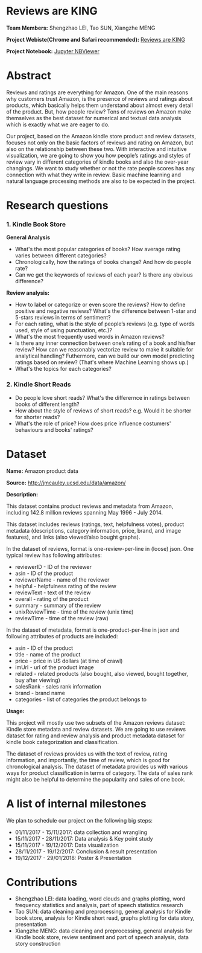 # Reviews are KING
**Team Members:** Shengzhao LEI, Tao SUN, Xiangzhe MENG

**Project Webiste(Chrome and Safari recommended):** [Reviews are KING](https://xiangzhemeng.github.io/)

**Project Notebook:** [Jupyter NBViewer](https://nbviewer.jupyter.org/gist/TaoSunVoyage/2319dfa47c3e73490b027fb635bede07)

# Abstract
Reviews and ratings are everything for Amazon. One of the main reasons why customers trust Amazon, is the presence of reviews and ratings about products, which basically helps them understand about almost every detail of the product. But, how people review? Tons of reviews on Amazon make themselves as the best dataset for numerical and textual data analysis which is exactly what we are eager to do.

Our project, based on the Amazon kindle store product and review datasets, focuses not only on the basic factors of reviews and rating on Amazon, but also on the relationship between these two. With interactive and intuitive visualization, we are going to show you how people’s ratings and styles of review vary in different categories of kindle books and also the over-year changings. We want to study whether or not the rate people scores has any connection with what they write in review. Basic machine learning and natural language processing methods are also to be expected in the project.

# Research questions
### 1. Kindle Book Store
**General Analysis**

* What's the most popular categories of books? How average rating varies between different categories?
* Chronologically, how the ratings of books change? And how do people rate?
* Can we get the keywords of reviews of each year? Is there any obvious difference?

**Review analysis:**

* How to label or categorize or even score the reviews? How to define positive and negative reviews? What's the difference between 1-star and 5-stars reviews in terms of sentiment?
* For each rating, what is the style of people’s reviews (e.g. type of words used, style of using punctuation, etc.)? 
* What's the most frequently used words in Amazon reviews?
* Is there any inner connection between one’s rating of a book and his/her review? How can we reasonably vectorize review to make it suitable for analytical handling? Futhermore, can we build our own model predicting ratings based on review?  (That's where Machine Learning shows up.)
* What's the topics for each categories? 

### 2. Kindle Short Reads

* Do people love short reads? What's the differernce in ratings between books of different length? 
* How about the style of reviews of short reads? e.g. Would it be shorter for shorter reads?   
* What's the role of price? How does price influence costumers' behaviours and books' ratings?

# Dataset
**Name:** Amazon product data

**Source:** http://jmcauley.ucsd.edu/data/amazon/

**Description:**

This dataset contains product reviews and metadata from Amazon, including 142.8 million reviews spanning May 1996 - July 2014.

This dataset includes reviews (ratings, text, helpfulness votes), product metadata (descriptions, category information, price, brand, and image features), and links (also viewed/also bought graphs).

In the dataset of reviews, format is one-review-per-line in (loose) json. One typical review has following attributes:

* reviewerID - ID of the reviewer
* asin - ID of the product
* reviewerName - name of the reviewer
* helpful - helpfulness rating of the review
* reviewText - text of the review
* overall - rating of the product
* summary - summary of the review
* unixReviewTime - time of the review (unix time)
* reviewTime - time of the review (raw)

In the dataset of metadata, format is one-product-per-line in json and following attributes of products are included:

* asin - ID of the product
* title - name of the product
* price - price in US dollars (at time of crawl)
* imUrl - url of the product image
* related - related products (also bought, also viewed, bought together, buy after viewing)
* salesRank - sales rank information
* brand - brand name
* categories - list of categories the product belongs to

**Usage:**

This project will mostly use two subsets of the Amazon reviews dataset: Kindle store metadata and review datasets. We are going to use reviews dataset for rating and review analysis and product metadata dataset for kindle book categorization and classification.

The dataset of reviews provides us with the text of review, rating information, and importantly, the time of review, which is good for chronological analysis. The dataset of metadata provides us with various ways for product classification in terms of category. The data of sales rank might also be helpful to determine the popularity and sales of one book.

# A list of internal milestones
We plan to schedule our project on the following big steps:

* 01/11/2017 - 15/11/2017: data collection and wrangling
* 15/11/2017 - 28/11/2017: Data analysis & Key point study
* 15/11/2017 - 19/12/2017: Data visualization
* 28/11/2017 - 19/12/2017: Conclusion & result presentation
* 19/12/2017 - 29/01/2018: Poster & Presentation

# Contributions

* Shengzhao LEI: data loading, word clouds and graphs plotting, word frequency statistics and analysis, part of speech statistics research
* Tao SUN: data cleaning and preprocessing, general analysis for Kindle book store, analysis for Kindle short read, graphs plotting for data story, presentation
* Xiangzhe MENG: data cleaning and preprocessing, general analysis for Kindle book store, review sentiment and part of speech analysis, data story construction

